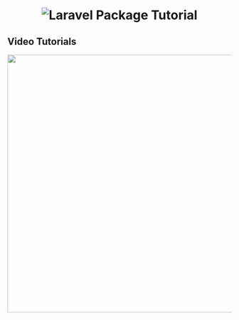 <h1 align="center"><img src="https://infyom.com/static/laravel-package-5e32d3de86b4b0cd781e376ea9744cc7.png" alt="Laravel Package Tutorial"></h1>

## Video Tutorials

[<img src="https://img.youtube.com/vi/6cxIGi-Ff8o/0.jpg" width="580">](https://youtu.be/6cxIGi-Ff8o)
